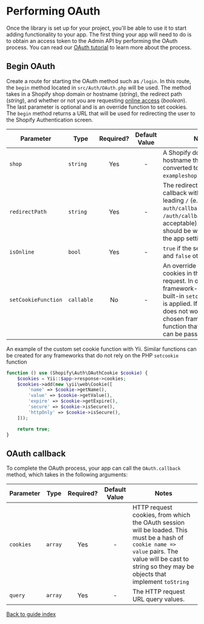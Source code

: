 # Performing OAuth

Once the library is set up for your project, you'll be able to use it to start adding functionality to your app. The first thing your app will need to do is to obtain an access token to the Admin API by performing the OAuth process. You can read our [OAuth tutorial](https://shopify.dev/tutorials/authenticate-with-oauth) to learn more about the process.

## Begin OAuth

Create a route for starting the OAuth method such as `/login`. In this route, the `begin` method located in `src/Auth/OAuth.php` will be used. The method takes in a Shopify shop domain or hostname (_string_), the redirect path (_string_), and whether or not you are requesting [online access](https://shopify.dev/concepts/about-apis/authentication#api-access-modes) (_boolean_). The last parameter is optional and is an override function to set cookies. The `begin` method returns a URL that will be used for redirecting the user to the Shopify Authentication screen.

| Parameter | Type | Required? | Default Value | Notes |
| -------------- | ----------------------------------- | :-------: | :-----------: | ---------------------------------------------------------------------------------------- |
| `shop` | `string` | Yes | - | A Shopify domain name or hostname that will be converted to the form `exampleshop.myshopify.com`. |
| `redirectPath` | `string` | Yes | - | The redirect path used for callback with an optional leading `/` (e.g. both `auth/callback` and `/auth/callback` are acceptable). The route should be whitelisted under the app settings. |
| `isOnline` | `bool` | Yes | - | `true` if the session is online and `false` otherwise. |
| `setCookieFunction` | `callable` | No | - | An override function to set cookies in the HTTP request. In order to be framework-agnostic, the built-in `setcookie` method is applied. If that method does not work for your chosen framework, a function that sets cookies can be passed in. |

 An example of the custom set cookie function with Yii. Similar functions can be created for any frameworks that do not rely on the PHP `setcookie` function
```php
function () use (Shopify\Auth\OAuthCookie $cookie) {
    $cookies = Yii::$app->response->cookies;
    $cookies->add(new \yii\web\Cookie([
        'name' => $cookie->getName(),
        'value' => $cookie->getValue(),
        'expire' => $cookie->getExpire(),
        'secure' => $cookie->isSecure(),
        'httpOnly' => $cookie->isSecure(),
    ]));

    return true;
}
```

## OAuth callback

To complete the OAuth process, your app can call the `OAuth.callback` method, which takes in the following arguments:

| Parameter | Type | Required? | Default Value | Notes |
| -------------- | ----------------------------------- | :-------: | :-----------: | ---------------------------------------------------------------------------------------- |
| `cookies` | `array` | Yes | - | HTTP request cookies, from which the OAuth session will be loaded. This must be a hash of `cookie name => value` pairs. The value will be cast to string so they may be objects that implement `toString` |
| `query` | `array` | Yes | - | The HTTP request URL query values. |

[Back to guide index](../README.md)
